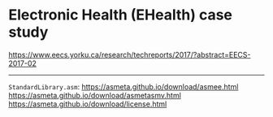 # Electronic Health (EHealth) case study

https://www.eecs.yorku.ca/research/techreports/2017/?abstract=EECS-2017-02

---

`StandardLibrary.asm`: https://asmeta.github.io/download/asmee.html
https://asmeta.github.io/download/asmetasmv.html
https://asmeta.github.io/download/license.html
